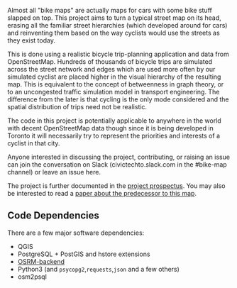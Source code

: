 Almost all "bike maps" are actually maps for cars with some bike stuff slapped on top. This project aims to turn a typical street map on its head, erasing all the familiar street hierarchies (which developed around for cars) and reinventing them based on the way cyclists would use the streets as they exist today. 

This is done using a realistic bicycle trip-planning application and data from OpenStreetMap. Hundreds of thousands of bicycle trips are simulated across the street network and edges which are used more often by our simulated cyclist are placed higher in the visual hierarchy of the resulting map. This is equivalent to the concept of betweenness in graph theory, or to an uncongested traffic simulation model in transport engineering. The difference from the later is that cycling is the only mode considered and the spatial distribution of trips need not be realistic. 

The code in this project is potentially applicable to anywhere in the world with decent OpenStreetMap data though since it is being developed in Toronto it will necessarily try to represent the priorities and interests of a cyclist in that city. 

Anyone interested in discussing the project, contributing, or raising an issue can join the conversation on Slack (civictechto.slack.com in the #bike-map channel) or leave an issue here. 

The project is further documented in the [project prospectus](prospectus/prospectus.pdf). You may also be interested to read a [paper about the predecessor to this map](http://cartographicperspectives.org/index.php/journal/article/view/1243/1414). 

## Code Dependencies ##
There are a few major software dependencies:
- QGIS
- PostgreSQL + PostGIS and hstore extensions
- [OSRM-backend](https://github.com/Project-OSRM/osrm-backend)
- Python3 (and `psycopg2`,`requests`,`json` and a few others) 
- osm2psql
